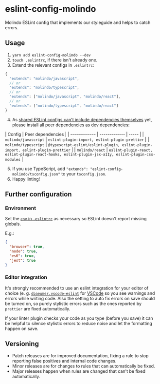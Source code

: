 # eslint-config-molindo

Molindo ESLint config that implements our styleguide and helps to catch errors.

## Usage

1. `yarn add eslint-config-molindo --dev`
2. `touch .eslintrc`, if there isn't already one.
3. Extend the relevant configs in `.eslintrc`:

```js
{
  "extends": "molindo/javascript",
  // or
  "extends": "molindo/typescript",
  // or
  "extends": ["molindo/javascript", "molindo/react"],
  // or
  "extends": ["molindo/typescript", "molindo/react"]
}
```

4. As [shared ESLint configs can't include dependencies themselves](https://github.com/eslint/eslint/issues/3458) yet, please install all peer dependencies as dev dependencies:

| Config | Peer dependencies |
| ------------- | ------------- | ----- |
| `molindo/javascript` | `eslint-plugin-import, eslint-plugin-prettier` |
| `molindo/typescript` | `@typescript-eslint/eslint-plugin, eslint-plugin-import, eslint-plugin-prettier` |
| `molindo/react` | `eslint-plugin-react, eslint-plugin-react-hooks, eslint-plugin-jsx-a11y, eslint-plugin-css-modules` |

5. If you use TypeScript, add `"extends": "eslint-config-molindo/tsconfig.json"` to your `tsconfig.json`.
6. Happy linting!

## Further configuration

### Environment

Set the [`env` in `.eslintrc`](https://eslint.org/docs/user-guide/configuring#specifying-environments) as necessary so ESLint doesn't report missing globals.
 
E.g.:

```json
{
  "browser": true,
  "node": true,
  "es6": true,
  "jest": true
}
```

### Editor integration

It's strongly recommended to use an eslint integration for your editor of choice (e. g. [`dbaeumer.vscode-eslint`](https://marketplace.visualstudio.com/items?itemName=dbaeumer.vscode-eslint) for [VSCode](https://code.visualstudio.com/) so you see warnings and errors while writing code. Also the setting to auto fix errors on save should be turned on, so purely stylistic errors such as the ones reported by `prettier` are fixed automatically.

If your linter plugin checks your code as you type (before you save) it can be helpful to silence stylistic errors to reduce noise and let the formatting happen on save.

## Versioning

 - Patch releases are for improved documentation, fixing a rule to stop reporting false positives and internal code changes.
 - Minor releases are for changes to rules that can automatically be fixed.
 - Major releases happen when rules are changed that can't be fixed automatically.
